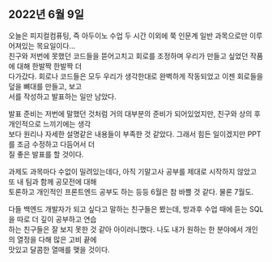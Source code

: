 ## **2022년 6월 9일**

오늘은 피지컬컴퓨팅, 즉 아두이노 수업 두 시간 이외에 쭉 인문계 일반 과목으로만 이루어져있는 목요일이다...  
친구와 저번에 못했던 코드들을 뜯어고치고 회로를 조정하며 우리가 만들고 싶었던 작품에 대해 한발짝 한발짝 더  
다가갔다. 회로나 코드들은 모두 우리가 생각한대로 완벽하게 작동되었고 이젠 회로들을 덮을 뼈대를 만들고, 보고  
서를 작성하고 발표하는 일만 남았다.  

발표 준비는 저번에 말했던 것처럼 거의 대부분의 준비가 되어있었지만, 친구와 상의 후 개인적으로 느끼기에는 생각  
보다 원리나 자세한 설명같은 내용들이 부족한 것 같았다. 그래서 힘든 일이겠지만 PPT를 조금 수정하고 다듬어서 더  
질 좋은 발표를 할 것이다.  

과제도 과목마다 수없이 밀려있는데다, 아직 기말고사 공부를 제대로 시작하지 않았고 또 내 팀과 함께 공모전에 대해  
토론하고 개인적인 프론트엔드 공부도 하는 등등 6월은 참 바쁠 것 같다. 물론 7월도.  

다들 백엔드 개발자가 되고 싶다고 말하는 친구들은 봤는데, 방과후 수업 때에 듣는 SQL을 따로 더 깊이 공부하고 연습  
하는 친구들은 잘 보지 못한 것 같아 아이러니했다. 나도 내가 원하는 한 분야에서 개인의 열정을 다해 많은 고비 끝에  
맛있고 달콤한 열매를 맺을 것이다.